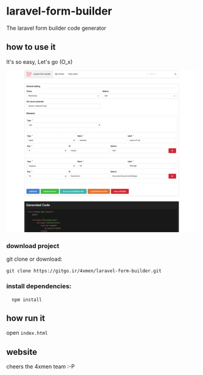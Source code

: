 # laravel-form-builder
The laravel form builder code generator

## how to use it
It's so easy, Let's go (O_x) 

![Scrren shot](laravel-form-bulider-code-screen-shot.png?raw=true "Scrrenshot")



### download project
git clone or download: 

```shell script
git clone https://gitgo.ir/4xmen/laravel-form-builder.git
```

### install dependencies:

```shell script
  npm install
 ```

## how run it
open `index.html`

## website

cheers the 4xmen team :-P
